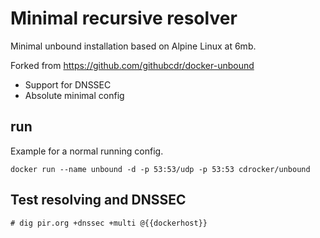# Minimal recursive resolver

Minimal unbound installation based on Alpine Linux at 6mb.

Forked from https://github.com/githubcdr/docker-unbound

* Support for DNSSEC
* Absolute minimal config

## run

Example for a normal running config.

```
docker run --name unbound -d -p 53:53/udp -p 53:53 cdrocker/unbound
```

## Test resolving and DNSSEC

```
# dig pir.org +dnssec +multi @{{dockerhost}}
```
